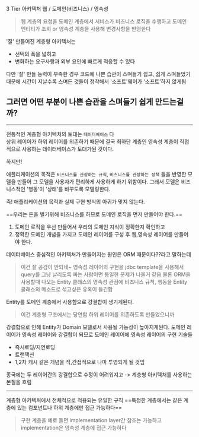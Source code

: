 
3 Tier 아키텍처
웹 / 도메인(비즈니스) / 영속성
> 웹 계층의 요청을 도메인 계층에서 서비스가 비즈니스 로직을 수행하고 도메인 엔티티가 조회 or 영속성 계층을 사용해 변경사항을 반영한다

'잘' 만들어진 계층형 아키텍처는
- 선택의 폭을 넓히고
- 변화하는 요구사항과 외부 요인에 빠르게 적응할 수 있다

다만 '잘' 만들 능력이 부족한 경우 코드에 나쁜 습관이 스며들기 쉽고, 쉽게 스며들었기 때문에 시간이 지날수록 스며든 것들이 정착해서 '소프트'웨어가 '소프트'하지 않게됨


## 그러면 어떤 부분이 나쁜 습관을 스며들기 쉽게 만드는걸까?

---

전통적인 계층형 아키텍처의 토대는 `데이터베이스` 다  
상위 레이어가 하위 레이어를 의존하기 때문에 결국 최하단 계층인 영속성 계층이 직접적으로 사용하는 데이터베이스가 토대가된 것이다.

하지만!

애플리케이션의 목적은 `비즈니스를 관장하는 규칙`, `비즈니스를 관장하는 정책` 들을 반영한 모델을 만들어 그 모델을 사용자가 편리하게 사용하게 하기 위함이다.
그래서 모델은 비즈니스적인 '행동'이 '상태'를 바꾸도록 모델링한다.

즉!
애플리케이션의 목적과 실제 구현 방식의 아귀가 맞지 않는다.

==우리는 돈을 벌기위해 비즈니스를 하므로 도메인 로직을 먼저 만들어야 한다.==
1. 도메인 로직을 우선 만들어서 우리의 도메인 지식이 정확한지 확인하고 
2. 정확한 도메인 개념을 가지고 도메인 레이어를 구성 후 웹,영속성 레이어를 만들어야 한다.


데이터베이스 중심적인 아키텍처가 만들어지는 원인은 ORM 때문이다??라고 말하는데
> 이건 잘 공감이 안되네~
> 영속성 레이어의 구현을 jdbc template을 사용해서 query를 그냥 날리도록 짜는 사람이면 동일한 문제가 나올거 같음
> 물론 ORM을 사용할때 나오는 Entity 클래스의 영속성 관점에 비즈니스 규칙, 행동을 Entity 클래스의 메소드로 섞고싶은 유혹이 들긴함

Entity를 도메인 계층에서 사용함으로 강결합이 생기게된다.
> 이건 계층형 구조에서는 당연함 하위 레이어를 의존하도록 만들었으니까

강결합으로 인해 Entity가 Domain 모델로서 사용될 가능성이 높아지게된다.
도메인 레이어가 영속성 레이어와 강결합이 되므로 도메인 레이어에 영속성 레이어의 구현 기술들
- 즉시로딩/지연로딩
- 트랜잭션
- 1,2차 캐시
같은 개념을 직,간접적으로 나마 투영되게 될 것임

종국에는 두 레이어간의 강결합으로 수정이 어려워지고 -> 계층형 아키텍처를 사용하는 본질을 흐림

---

계층형 아키텍처에서 전체적으로 적용되는 유일한 규칙
==특정한 계층에서는 같은 계층에 있는 컴포넌트나 하위 계층에만 접근 가능하다==
> 구현 계층을 예로 들면 implementation layer간 참조는 가능하고 implementation은 영속성 계층에 접근 가능하다 


